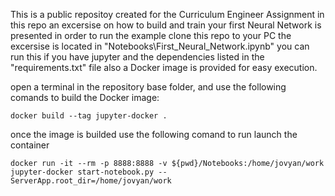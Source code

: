This is a public repositoy created  for the Curriculum Engineer Assignment
in this repo an excersise on how to build and train your first Neural Network is presented
in order to run the example clone this repo to your PC
the excersise is located in "Notebooks\First_Neural_Network.ipynb"
you can run this if you have jupyter and the dependencies listed in the "requirements.txt" file
also a Docker image is provided for easy execution.

open a terminal in the repository base folder, and use the following comands to build the Docker image:

    docker build --tag jupyter-docker .
    
once the image is builded use the following comand to run launch the container

    docker run -it --rm -p 8888:8888 -v ${pwd}/Notebooks:/home/jovyan/work jupyter-docker start-notebook.py --ServerApp.root_dir=/home/jovyan/work




